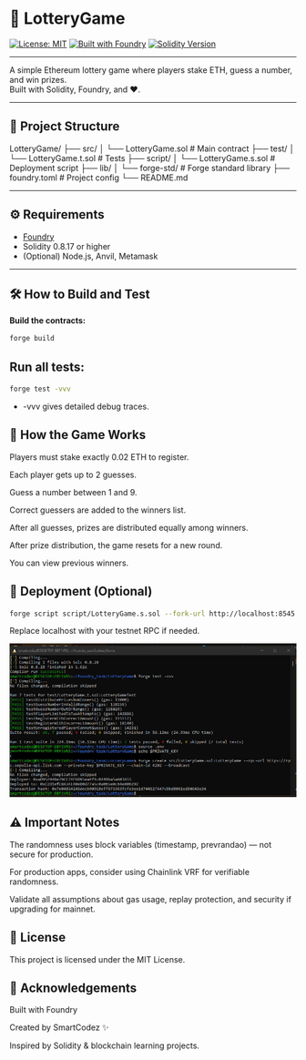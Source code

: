 # 🎲 LotteryGame

[![License: MIT](https://img.shields.io/badge/License-MIT-blue.svg)](LICENSE)
[![Built with Foundry](https://img.shields.io/badge/Built%20with-Foundry-red.svg)](https://getfoundry.sh/)
[![Solidity Version](https://img.shields.io/badge/Solidity-0.8.17+-blue.svg)](https://soliditylang.org/)

---

A simple Ethereum lottery game where players stake ETH, guess a number, and win prizes.  
Built with Solidity, Foundry, and ❤️.

---

## 📂 Project Structure

LotteryGame/ ├── src/ │ └── LotteryGame.sol # Main contract ├── test/ │ └── LotteryGame.t.sol # Tests ├── script/ │ └── LotteryGame.s.sol # Deployment script ├── lib/ │ └── forge-std/ # Forge standard library ├── foundry.toml # Project config └── README.md


---

## ⚙️ Requirements

- [Foundry](https://book.getfoundry.sh/)
- Solidity 0.8.17 or higher
- (Optional) Node.js, Anvil, Metamask

---

## 🛠 How to Build and Test

**Build the contracts:**
```bash
forge build
```

## Run all tests:
```bash
forge test -vvv
```
* -vvv gives detailed debug traces.

## 🧩 How the Game Works

Players must stake exactly 0.02 ETH to register.

Each player gets up to 2 guesses.

Guess a number between 1 and 9.

Correct guessers are added to the winners list.

After all guesses, prizes are distributed equally among winners.

After prize distribution, the game resets for a new round.

You can view previous winners.


## 🚀 Deployment (Optional)
```bash
forge script script/LotteryGame.s.sol --fork-url http://localhost:8545 --broadcast
```
Replace localhost with your testnet RPC if needed.

![Contract deployed](image.png)



## ⚠️ Important Notes

The randomness uses block variables (timestamp, prevrandao) — not secure for production.

For production apps, consider using Chainlink VRF for verifiable randomness.

Validate all assumptions about gas usage, replay protection, and security if upgrading for mainnet.


## 📜 License
This project is licensed under the MIT License.

## 🙌 Acknowledgements

Built with Foundry

Created by SmartCodez ✨

Inspired by Solidity & blockchain learning projects.

